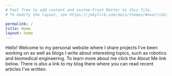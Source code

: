 ```yaml
---
# Feel free to add content and custom Front Matter to this file.
# To modify the layout, see https://jekyllrb.com/docs/themes/#overriding-theme-defaults

permalink: /
title: Home
layout: home
---
```


Hello! Welcome to my personal website where I share projects I’ve been working on as well as blogs I write about interesting topics, such as robotics and biomedical engineering. To learn more about me click the About Me link below. There is also a link to my blog there where you can read recent articles I’ve written.
